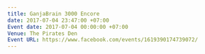 ```yaml
---
title: GanjaBrain 3000 Encore
date: 2017-07-04 23:47:00 +07:00
Event date: 2017-07-04 00:00:00 +07:00
Venue: The Pirates Den
Event URL: https://www.facebook.com/events/1619390174739072/
---
```



